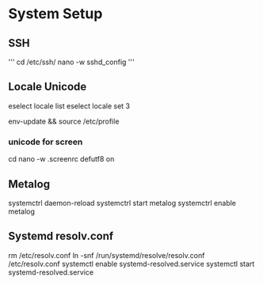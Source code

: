 # System Setup

## SSH

'''
cd /etc/ssh/
nano -w sshd_config
'''

## Locale Unicode

eselect locale list
eselect locale set 3

env-update && source /etc/profile

### unicode for screen

cd
nano -w .screenrc
defutf8 on

## Metalog

systemctrl daemon-reload
systemctrl start metalog
systemctrl enable metalog

## Systemd resolv.conf

rm /etc/resolv.conf
ln -snf /run/systemd/resolve/resolv.conf /etc/resolv.conf
systemctl enable systemd-resolved.service
systemctl start systemd-resolved.service
